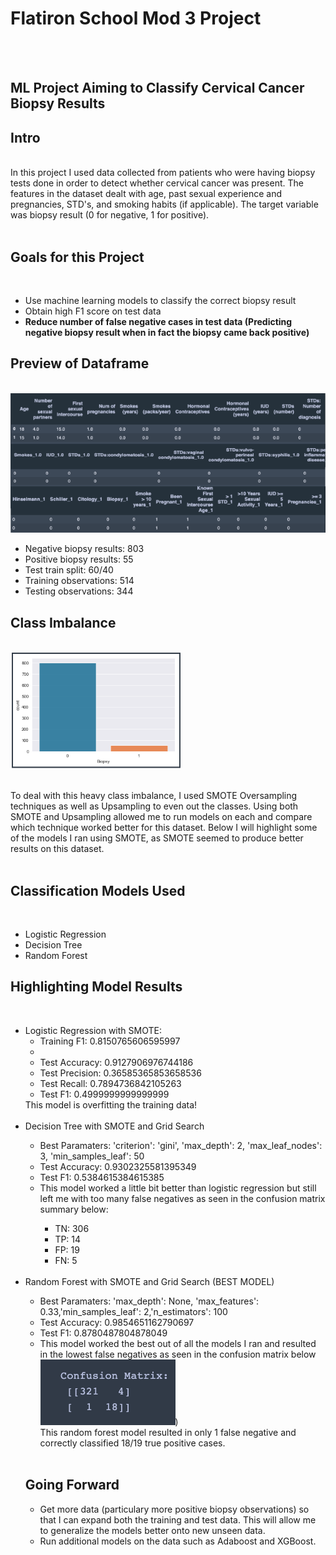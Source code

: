 <h1>Flatiron School Mod 3 Project</h1><br><br>
<h2>ML Project Aiming to Classify Cervical Cancer Biopsy Results</h2>

<h2>Intro</h2><br>
In this project I used data collected from patients who were having biopsy tests done in order to detect whether cervical cancer was present. The features in the dataset dealt with age, past sexual experience and pregnancies, STD's, and smoking habits (if applicable). The target variable was biopsy result (0 for negative, 1 for positive).<br><br>

<h2>Goals for this Project</h2><br>
<ul>
  <li>Use machine learning models to classify the correct biopsy result</li>
  <li>Obtain high F1 score on test data</li>
  <li><b>Reduce number of false negative cases in test data (Predicting negative biopsy result when in fact the biopsy came back positive)</b></li>
</ul>

<h2>Preview of Dataframe</h2><br>
<img src='images/dataframe.png'><br>
<ul>
  <li>Negative biopsy results: 803</li>
  <li>Positive biopsy results: 55</li>
  <li>Test train split: 60/40</li>
  <li>Training observations: 514</li>
  <li>Testing observations: 344</li>
</ul>

<h2>Class Imbalance</h2><br>
<img src='images/class_imbalance.png'><br><br>

To deal with this heavy class imbalance, I used SMOTE Oversampling techniques as well as Upsampling to even out the classes. Using both SMOTE and Upsampling allowed me to run models on each and compare which technique worked better for this dataset. Below I will highlight some of the models I ran using SMOTE, as SMOTE seemed to produce better results on this dataset.<br><br>

<h2>Classification Models Used</h2><br>
<ul>
  <li>Logistic Regression</li>
  <li>Decision Tree</li>
  <li>Random Forest</li>
</ul>

<h2>Highlighting Model Results</h2><br>
<ul>
  <li>Logistic Regression with SMOTE:<br>
    <ul>
      <li>Training F1: 0.8150765606595997<li>
      <li>Test Accuracy: 0.9127906976744186</li>
      <li>Test Precision: 0.36585365853658536</li>
      <li>Test Recall: 0.7894736842105263</li>
      <li>Test F1: 0.4999999999999999</li>
    </ul>
    This model is overfitting the training data!<br><br>
    
  <li>Decision Tree with SMOTE and Grid Search</li>
    <ul>
      <li>Best Paramaters: 'criterion': 'gini', 'max_depth': 2, 'max_leaf_nodes': 3, 'min_samples_leaf': 50</li>
      <li>Test Accuracy: 0.9302325581395349</li>
      <li>Test F1: 0.5384615384615385</li>
      <li>This model worked a little bit better than logistic regression but still left me with too many false negatives as          seen in the confusion matrix summary below:</li>
        <ul>
          <li>TN: 306</li>
          <li>TP: 14</li>
          <li>FP: 19</li>
          <li>FN: 5</li>
        </ul>
    </ul>
    <br>
  <li>Random Forest with SMOTE and Grid Search (BEST MODEL)</li>
  <ul>
      <li>Best Paramaters: 'max_depth': None, 'max_features': 0.33,'min_samples_leaf': 2,'n_estimators': 100</li>
      <li>Test Accuracy: 0.9854651162790697</li>
      <li>Test F1: 0.8780487804878049</li>
      <li>This model worked the best out of all the models I ran and resulted in the lowest false negatives as seen in the confusion matrix below</li>
        <img src='images/rf_confusion_matrix.png'>)<br>
This random forest model resulted in only 1 false negative and correctly classified 18/19 true positive cases.<br>
    </ul>
    <br>
    
<h2>Going Forward</h2>
<ul>
  <li>Get more data (particulary more positive biopsy observations) so that I can expand both the training and test data. This will allow me to generalize the models better onto new unseen data.</li>
  <li>Run additional models on the data such as Adaboost and XGBoost.</li>
</ul>
